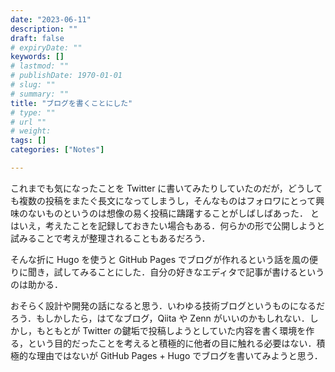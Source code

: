```yaml
---
date: "2023-06-11"
description: ""
draft: false
# expiryDate: ""
keywords: []
# lastmod: ""
# publishDate: 1970-01-01
# slug: ""
# summary: ""
title: "ブログを書くことにした"
# type: ""
# url ""
# weight: 
tags: []
categories: ["Notes"]

---
```


これまでも気になったことを Twitter に書いてみたりしていたのだが，どうしても複数の投稿をまたぐ長文になってしまうし，そんなものはフォロワにとって興味のないものというのは想像の易く投稿に躊躇することがしばしばあった． とはいえ，考えたことを記録しておきたい場合もある．何らかの形で公開しようと試みることで考えが整理されることもあるだろう．

そんな折に Hugo を使うと GitHub Pages でブログが作れるという話を風の便りに聞き，試してみることにした．自分の好きなエディタで記事が書けるというのは助かる．

おそらく設計や開発の話になると思う．いわゆる技術ブログというものになるだろう．もしかしたら，はてなブログ，Qiita や Zenn がいいのかもしれない．しかし，もともとが Twitter の鍵垢で投稿しようとしていた内容を書く環境を作る，という目的だったことを考えると積極的に他者の目に触れる必要はない．積極的な理由ではないが GitHub Pages + Hugo でブログを書いてみようと思う．
